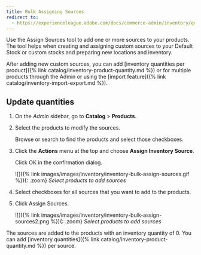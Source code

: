 ```yaml
---
title: Bulk Assigning Sources
redirect to:
  - https://experienceleague.adobe.com/docs/commerce-admin/inventory/quantities/bulk-assignment.html
---
```


Use the Assign Sources tool to add one or more sources to your products. The tool helps when creating and assigning custom sources to your Default Stock or custom stocks and preparing new locations and inventory.

After adding new custom sources, you can add [inventory quantities per product]({% link catalog/inventory-product-quantity.md %}) or for multiple products through the Admin or using the [import feature]({% link catalog/inventory-import-export.md %}).

## Update quantities

1. On the _Admin_ sidebar, go to **Catalog** > **Products**.

1. Select the products to modify the sources.

   Browse or search to find the products and select those checkboxes.

1. Click the **Actions** menu at the top and choose **Assign Inventory Source**.

    Click <span class="btn">OK</span> in the confirmation dialog.

    ![]({% link images/images/inventory/inventory-bulk-assign-sources.gif %}){: .zoom}
    _Select products to add sources_

1. Select checkboxes for all sources that you want to add to the products.

1. Click <span class="btn">Assign Sources</span>.

    ![]({% link images/images/inventory/inventory-bulk-assign-sources2.png %}){: .zoom}
    _Select products to add sources_

The sources are added to the products with an inventory quantity of 0. You can add [inventory quantities]({% link catalog/inventory-product-quantity.md %}) per source.
